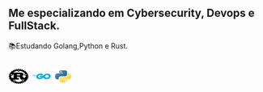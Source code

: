 ## Me especializando em Cybersecurity, Devops e FullStack.


📚Estudando Golang,Python e Rust. 

<div style="display: inline_block"><br>
  <img align="center" alt="Ricky-Rust" height="30" width="40" src="https://github.com/devicons/devicon/blob/master/icons/rust/rust-original.svg">
  <img align="center" alt="Ricky-Go" height="30" width="40" src="https://github.com/devicons/devicon/blob/master/icons/go/go-original-wordmark.svg">
  <img align="center" alt="Ricky-Python" height="30" width="40" src="https://raw.githubusercontent.com/devicons/devicon/master/icons/python/python-original.svg">
</div>
